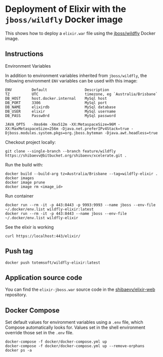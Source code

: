 # Deployment of Elixir with the `jboss/wildfly` Docker image

This shows how to deploy a `elixir.war` file using the [jboss/wildfly](https://registry.hub.docker.com/u/jboss/wildfly/) Docker image.

## Instructions

Environment Variables

In addition to environment variables inherited from `jboss/wildfly`, the following environment `ENV` variables can be used with this image:

    ENV         Default                 Description
    TZ          UTC                     timezone, eg `Australia/Brisbane`
    DB_HOST     host.docker.internal    MySql host
    DB_PORT     3306                    MySql port
    DB_NAME     elixirdb                MySql database
    DB_USER     elixir                  MySql username
    DB_PASS     Passw0rd                MySql password

    JAVA_OPTS   -Xms64m -Xmx512m -XX:MetaspaceSize=96M -XX:MaxMetaspaceSize=256m -Djava.net.preferIPv4Stack=true -Djboss.modules.system.pkgs=org.jboss.byteman -Djava.awt.headless=true

Checkout project locally:

    git clone --single-branch --branch feature/wildfly https://shibaevv@bitbucket.org/shibaevv/xcelerate.git .

Run the build with:

    docker build --build-arg tz=Australia/Brisbane --tag=wildfly-elixir .
    docker images
    docker image prune
    docker image rm <image_id>

Run container

    docker run --rm -it -p 443:8443 -p 9993:9993 --name jboss --env-file ~/.docker/env.list wildfly-elixir:latest
    docker run --rm -it -p 443:8443 --name jboss --env-file ~/.docker/env.list wildfly-elixir

See the elixir is working

    curl https://localhost:443/elixir/

## Push tag
    docker push totemsoft/wildfly-elixir:latest

## Application source code

You can find the `elixir-jboss.war` source code in the [shibaevv/elixir-web](https://bitbucket.org/shibaevv/xcelerate/src/master/elixir-web/) repository.


## Docker Compose
Set default values for environment variables using a `.env` file, which Compose automatically looks for. Values set in the shell environment override those set in the `.env` file.

    docker-compose -f docker/docker-compose.yml up
    docker-compose -f docker/docker-compose.yml up --remove-orphans
    docker ps -a
